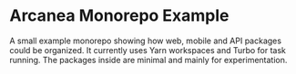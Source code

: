 # Arcanea Monorepo Example

A small example monorepo showing how web, mobile and API packages could be organized. It currently uses Yarn workspaces and Turbo for task running. The packages inside are minimal and mainly for experimentation.
